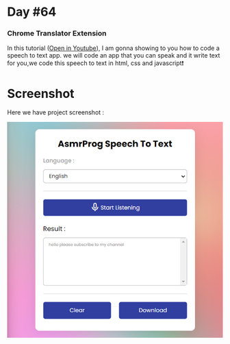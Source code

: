 # Day #64

### Chrome Translator Extension
In this tutorial ([Open in Youtube](https://youtu.be/4-kXrePE2xs)),  I am gonna showing to you how to code a speech to text app. we will code an app that you can speak and it write text for you,we code this speech to text in html, css and javascript❗️

# Screenshot
Here we have project screenshot :

![screenshot](screenshot.jpg)